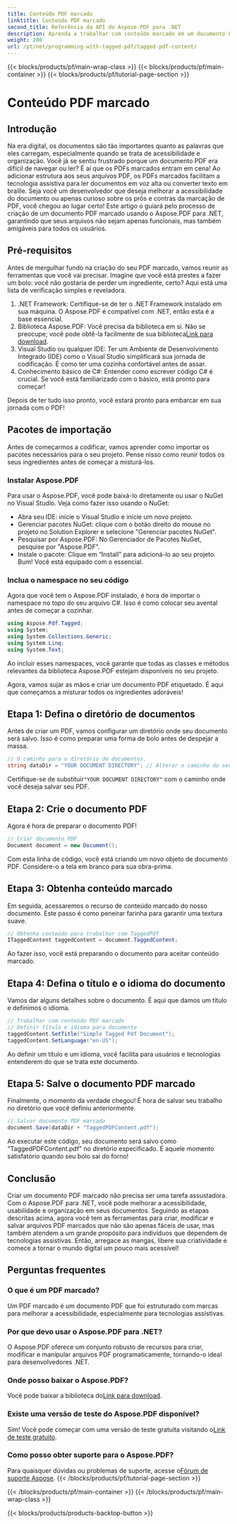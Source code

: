 ```yaml
---
title: Conteúdo PDF marcado
linktitle: Conteúdo PDF marcado
second_title: Referência da API do Aspose.PDF para .NET
description: Aprenda a trabalhar com conteúdo marcado em um documento PDF com Aspose.PDF para .NET. Um guia passo a passo para usar tags.
weight: 200
url: /pt/net/programming-with-tagged-pdf/tagged-pdf-content/
---
```


{{< blocks/products/pf/main-wrap-class >}}
{{< blocks/products/pf/main-container >}}
{{< blocks/products/pf/tutorial-page-section >}}

# Conteúdo PDF marcado

## Introdução

Na era digital, os documentos são tão importantes quanto as palavras que eles carregam, especialmente quando se trata de acessibilidade e organização. Você já se sentiu frustrado porque um documento PDF era difícil de navegar ou ler? É aí que os PDFs marcados entram em cena! Ao adicionar estrutura aos seus arquivos PDF, os PDFs marcados facilitam a tecnologia assistiva para ler documentos em voz alta ou converter texto em braille. Seja você um desenvolvedor que deseja melhorar a acessibilidade do documento ou apenas curioso sobre os prós e contras da marcação de PDF, você chegou ao lugar certo! Este artigo o guiará pelo processo de criação de um documento PDF marcado usando o Aspose.PDF para .NET, garantindo que seus arquivos não sejam apenas funcionais, mas também amigáveis para todos os usuários.

## Pré-requisitos

Antes de mergulhar fundo na criação do seu PDF marcado, vamos reunir as ferramentas que você vai precisar. Imagine que você está prestes a fazer um bolo: você não gostaria de perder um ingrediente, certo? Aqui está uma lista de verificação simples e reveladora.

1. .NET Framework: Certifique-se de ter o .NET Framework instalado em sua máquina. O Aspose.PDF é compatível com .NET, então esta é a base essencial.
2.  Biblioteca Aspose.PDF: Você precisa da biblioteca em si. Não se preocupe; você pode obtê-la facilmente de sua biblioteca[Link para download](https://releases.aspose.com/pdf/net/).
3. Visual Studio ou qualquer IDE: Ter um Ambiente de Desenvolvimento Integrado (IDE) como o Visual Studio simplificará sua jornada de codificação. É como ter uma cozinha confortável antes de assar.
4. Conhecimento básico de C#: Entender como escrever código C# é crucial. Se você está familiarizado com o básico, está pronto para começar!

Depois de ter tudo isso pronto, você estará pronto para embarcar em sua jornada com o PDF!

## Pacotes de importação

Antes de começarmos a codificar, vamos aprender como importar os pacotes necessários para o seu projeto. Pense nisso como reunir todos os seus ingredientes antes de começar a misturá-los.

### Instalar Aspose.PDF

Para usar o Aspose.PDF, você pode baixá-lo diretamente ou usar o NuGet no Visual Studio. Veja como fazer isso usando o NuGet:

- Abra seu IDE: inicie o Visual Studio e inicie um novo projeto.
- Gerenciar pacotes NuGet: clique com o botão direito do mouse no projeto no Solution Explorer e selecione "Gerenciar pacotes NuGet".
- Pesquisar por Aspose.PDF: No Gerenciador de Pacotes NuGet, pesquise por "Aspose.PDF".
- Instale o pacote: Clique em “Install” para adicioná-lo ao seu projeto. Bum! Você está equipado com o essencial.

### Inclua o namespace no seu código

Agora que você tem o Aspose.PDF instalado, é hora de importar o namespace no topo do seu arquivo C#. Isso é como colocar seu avental antes de começar a cozinhar.

```csharp
using Aspose.Pdf.Tagged;
using System;
using System.Collections.Generic;
using System.Linq;
using System.Text;
```

Ao incluir esses namespaces, você garante que todas as classes e métodos relevantes da biblioteca Aspose.PDF estejam disponíveis no seu projeto.

Agora, vamos sujar as mãos e criar um documento PDF etiquetado. É aqui que começamos a misturar todos os ingredientes adoráveis!

## Etapa 1: Defina o diretório de documentos

Antes de criar um PDF, vamos configurar um diretório onde seu documento será salvo. Isso é como preparar uma forma de bolo antes de despejar a massa.

```csharp
// O caminho para o diretório de documentos.
string dataDir = "YOUR DOCUMENT DIRECTORY"; // Alterar o caminho do seu diretório
```

 Certifique-se de substituir`"YOUR DOCUMENT DIRECTORY"` com o caminho onde você deseja salvar seu PDF. 

## Etapa 2: Crie o documento PDF

Agora é hora de preparar o documento PDF! 

```csharp
// Criar documento PDF
Document document = new Document();
```

Com esta linha de código, você está criando um novo objeto de documento PDF. Considere-o a tela em branco para sua obra-prima.

## Etapa 3: Obtenha conteúdo marcado

Em seguida, acessaremos o recurso de conteúdo marcado do nosso documento. Este passo é como peneirar farinha para garantir uma textura suave.

```csharp
// Obtenha conteúdo para trabalhar com TaggedPdf
ITaggedContent taggedContent = document.TaggedContent;
```

Ao fazer isso, você está preparando o documento para aceitar conteúdo marcado.

## Etapa 4: Defina o título e o idioma do documento

Vamos dar alguns detalhes sobre o documento. É aqui que damos um título e definimos o idioma. 

```csharp
// Trabalhar com conteúdo PDF marcado
// Definir título e idioma para documento
taggedContent.SetTitle("Simple Tagged Pdf Document");
taggedContent.SetLanguage("en-US");
```

Ao definir um título e um idioma, você facilita para usuários e tecnologias entenderem do que se trata este documento.

## Etapa 5: Salve o documento PDF marcado

Finalmente, o momento da verdade chegou! É hora de salvar seu trabalho no diretório que você definiu anteriormente.

```csharp
// Salvar documento PDF marcado
document.Save(dataDir + "TaggedPDFContent.pdf");
```

Ao executar este código, seu documento será salvo como "TaggedPDFContent.pdf" no diretório especificado. É aquele momento satisfatório quando seu bolo sai do forno!

## Conclusão

Criar um documento PDF marcado não precisa ser uma tarefa assustadora. Com o Aspose.PDF para .NET, você pode melhorar a acessibilidade, usabilidade e organização em seus documentos. Seguindo as etapas descritas acima, agora você tem as ferramentas para criar, modificar e salvar arquivos PDF marcados que não são apenas fáceis de usar, mas também atendem a um grande propósito para indivíduos que dependem de tecnologias assistivas. Então, arregace as mangas, libere sua criatividade e comece a tornar o mundo digital um pouco mais acessível!

## Perguntas frequentes

### O que é um PDF marcado?
Um PDF marcado é um documento PDF que foi estruturado com marcas para melhorar a acessibilidade, especialmente para tecnologias assistivas.

### Por que devo usar o Aspose.PDF para .NET?
O Aspose.PDF oferece um conjunto robusto de recursos para criar, modificar e manipular arquivos PDF programaticamente, tornando-o ideal para desenvolvedores .NET.

### Onde posso baixar o Aspose.PDF?
 Você pode baixar a biblioteca do[Link para download](https://releases.aspose.com/pdf/net/).

### Existe uma versão de teste do Aspose.PDF disponível?
 Sim! Você pode começar com uma versão de teste gratuita visitando o[Link de teste gratuito](https://releases.aspose.com/).

### Como posso obter suporte para o Aspose.PDF?
 Para quaisquer dúvidas ou problemas de suporte, acesse o[Fórum de suporte Aspose](https://forum.aspose.com/c/pdf/10).
{{< /blocks/products/pf/tutorial-page-section >}}

{{< /blocks/products/pf/main-container >}}
{{< /blocks/products/pf/main-wrap-class >}}

{{< blocks/products/products-backtop-button >}}
